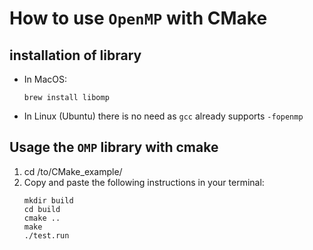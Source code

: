 # How to use `OpenMP` with CMake

## installation of library

* In MacOS:
    ```console
    brew install libomp
    ```
* In Linux (Ubuntu) there is no need as `gcc` already supports `-fopenmp`

## Usage the `OMP` library with cmake

1. cd /to/CMake_example/
2. Copy and paste the following instructions in your terminal:
    ```console
    mkdir build
    cd build
    cmake ..
    make
    ./test.run
    ```
